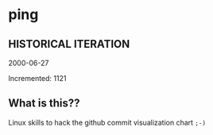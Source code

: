 # ping

## HISTORICAL ITERATION
2000-06-27

Incremented: 1121

## What is this?? 
Linux skills to hack the github commit visualization chart `;-)`
